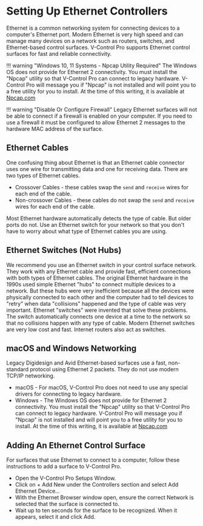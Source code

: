 # Setting Up Ethernet Controllers

Ethernet is a common networking system for connecting devices to a computer's Ethernet port. Modern Ethernet is very high speed and can manage many devices on a network such as routers, switches, and Ethernet-based control surfaces. V-Control Pro supports Ethernet control surfaces for fast and reliable connectivity.

!!! warning "Windows 10, 11 Systems - Npcap Utility Required"
    The Windows OS does not provide for Ethernet 2 connectivity. You must install the "Npcap" utility so that V-Control Pro can connect to legacy hardware. V-Control Pro will message you if "Npcap" is not installed and will point you to a free utility for you to install. At the time of this writing, it is available at [Npcap.com](https://npcap.com/#download)

!!! warning "Disable Or Configure Firewall"
    Legacy Ethernet surfaces will not be able to connect if a firewall is enabled on your computer. If you need to use a firewall it must be configured to allow Ethernet 2 messages to the hardware MAC address of the surface.

## Ethernet Cables

One confusing thing about Ethernet is that an Ethernet cable connector uses one wire for transmitting data and one for receiving data. There are two types of Ethernet cables.

* Crossover Cables - these cables swap the `send` and `receive` wires for each end of the cable.
* Non-crossover Cables - these cables do not swap the `send` and `receive` wires for each end of the cable.

Most Ethernet hardware automatically detects the type of cable. But older ports do not. Use an Ethernet switch for your network so that you don't have to worry about what type of Ethernet cables you are using.

## Ethernet Switches (Not Hubs)

We recommend you use an Ethernet switch in your control surface network. They work with any Ethernet cable and provide fast, efficient connections with both types of Ethernet cables. The original Ethernet hardware in the 1990s used simple Ethernet "hubs" to connect multiple devices to a network. But these hubs were very inefficient because all the devices were physically connected to each other and the computer had to tell devices to "retry" when data "collisions" happened and the type of cable was very important. Ethernet "switches" were invented that solve these problems. The switch automatically connects one device at a time to the network so that no collisions happen with any type of cable. Modern Ethernet switches are very low cost and fast. Internet routers also act as switches.

<a id="networking"></a>

## macOS and Windows Networking

Legacy Digidesign and Avid Ethernet-based surfaces use a fast, non-standard protocol using Ethernet 2 packets. They do not use modern TCP/IP networking.

* macOS - For macOS, V-Control Pro does not need to use any special drivers for connecting to legacy hardware.
* Windows - The Windows OS does not provide for Ethernet 2 connectivity. You must install the "Npcap" utility so that V-Control Pro can connect to legacy hardware. V-Control Pro will message you if "Npcap" is not installed and will point you to a free utility for you to install. At the time of this writing, it is available at [Npcap.com](https://npcap.com/#download)

## Adding An Ethernet Control Surface

For surfaces that use Ethernet to connect to a computer, follow these instructions to add a surface to V-Control Pro.

* Open the V-Control Pro Setups Window.
* Click on + Add New under the Controllers section and select Add Ethernet Device…
* With the Ethernet Browser window open, ensure the correct Network is selected that the surface is connected to.
* Wait up to ten seconds for the surface to be recognized. When it appears, select it and click Add.
